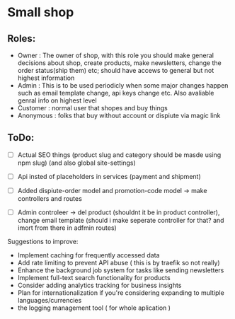 # Small shop

## Roles:
- Owner : The owner of shop, with this role you should make general decisions about shop, create products, make newsletters, change the order status(ship them) etc; should have accews to general but not highest information
- Admin : This is to be used periodicly when some major changes happen such as email template change, api keys change etc. Also avaliable genral info on highest level
- Customer : normal user that shopes and buy things
- Anonymous : folks that buy without account or dispiute via magic link

## ToDo: 
- [ ] Actual SEO things (product slug and category should be masde using npm slug) (and also global site-settings)
- [ ] Api insted of placeholders in services (payment and shipment)
- [ ] Added dispiute-order model and promotion-code model -> make controllers and routes 

- [ ] Admin controleer -> del product (shouldnt it be in product controller), change email template (should i make seperate controller for that? and imort from there in adfmin routes)


Suggestions to improve:
 - Implement caching for frequently accessed data
 - Add rate limiting to prevent API abuse ( this is by traefik so not really)
 - Enhance the background job system for tasks like sending newsletters
 - Implement full-text search functionality for products
 - Consider adding analytics tracking for business insights
 - Plan for internationalization if you're considering expanding to multiple languages/currencies
 - the logging management tool ( for whole aplication )